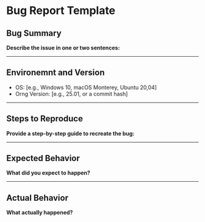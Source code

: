 
# Bug Report Template
## Bug Summary
**Describe the issue in one or two sentences:**

---

## Environemnt and Version
- OS: [e.g., Windows 10, macOS Monterey, Ubuntu 20,04]
- Orng Version: [e.g., 25.01, or a commit hash]

---

## Steps to Reproduce
**Provide a step-by-step guide to recreate the bug:**

---

## Expected Behavior
**What did you expect to happen?**

---

## Actual Behavior
**What actually happened?**

